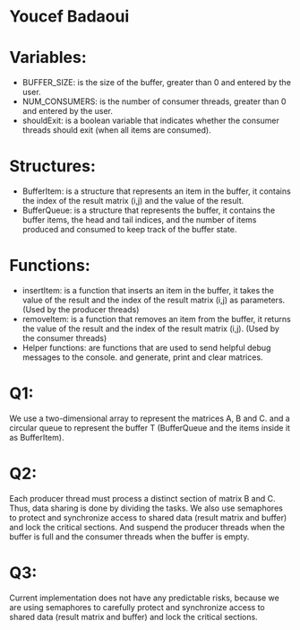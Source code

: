 # Youcef Badaoui

# Variables:

- BUFFER_SIZE: is the size of the buffer, greater than 0 and entered by the user.
- NUM_CONSUMERS: is the number of consumer threads, greater than 0 and entered by the user.
- shouldExit: is a boolean variable that indicates whether the consumer threads should exit (when all items are consumed).

# Structures:

- BufferItem: is a structure that represents an item in the buffer, it contains the index of the result matrix (i,j) and the value of the result.
- BufferQueue: is a structure that represents the buffer, it contains the buffer items, the head and tail indices, and the number of items produced and consumed to keep track of the buffer state.

# Functions:

- insertItem: is a function that inserts an item in the buffer, it takes the value of the result and the index of the result matrix (i,j) as parameters. (Used by the producer threads)
- removeItem: is a function that removes an item from the buffer, it returns the value of the result and the index of the result matrix (i,j). (Used by the consumer threads)
- Helper functions: are functions that are used to send helpful debug messages to the console. and generate, print and clear matrices.

# Q1:

We use a two-dimensional array to represent the matrices A, B and C.
and a circular queue to represent the buffer T (BufferQueue and the items inside it as BufferItem).

# Q2:

Each producer thread must process a distinct section of matrix B and C. Thus, data sharing is done by dividing the tasks.
We also use semaphores to protect and synchronize access to shared data (result matrix and buffer) and lock the critical sections.
And suspend the producer threads when the buffer is full and the consumer threads when the buffer is empty.

# Q3:

Current implementation does not have any predictable risks, because we are using semaphores to carefully protect and synchronize access to shared data (result matrix and buffer) and lock the critical sections.
